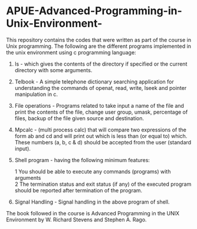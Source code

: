 # APUE-Advanced-Programming-in-Unix-Environment-
This repository contains the codes that were written as part of the course in Unix programming.
The following are the different programs implemented in the unix environment using c programming language:
  1. ls - which gives the contents of the directory if specified or the current directory with some arguments.
  2. Telbook - A simple telephone dictionary searching application for understanding the commands of openat, read, write, lseek and pointer manipulation in c.
  3. File operations - Programs related to take input a name of the file and print the contents of the file, change user group, umask, percentage of files, backup of the file given source and destination.
  4. Mpcalc -  (multi process calc) that will compare two expressions of the form ab and cd and will print out which is less than (or equal to) which. These numbers (a, b, c & d) should be accepted from the user (standard input).
  5. Shell program - having the following minimum features:
  
        1 You should be able to execute any commands (programs) with arguments                                             
        2  The termination status and exit status (if any) of the executed program should be reported after termination of the program.
  6. Signal Handling - Signal handling in the above program of shell.
 
 The book followed in the course is Advanced Programming in the UNIX Environment by W. Richard Stevens and Stephen A. Rago.
